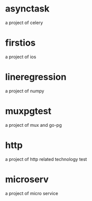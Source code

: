 # asynctask
a project of celery
# firstios
a project of ios
# lineregression
a project of numpy
# muxpgtest
a project of mux and go-pg
# http
a project of http related technology test
# microserv
a project of micro service